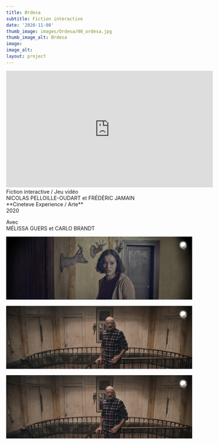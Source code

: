 ```yaml
---
title: Ørdesa
subtitle: Fiction interactive
date: '2020-11-08'
thumb_image: images/Ordesa/00_ordesa.jpg
thumb_image_alt: Ørdesa
image: 
image_alt: 
layout: project
---
```


<iframe width="560" height="315" src="https://www.youtube.com/embed/gBxRM0ZSIfA" frameborder="0" allow="accelerometer; autoplay; clipboard-write; encrypted-media; gyroscope; picture-in-picture" allowfullscreen></iframe>
<br>
Fiction interactive / Jeu vidéo <br>
NICOLAS PELLOILLE-OUDART et FRÉDÉRIC JAMAIN <br>
**Cineteve Experience / Arte** <br>
2020 <br>

Avec <br>
MÉLISSA GUERS et CARLO BRANDT

![](/images\Ordesa\05_ordesa.jpg)

![](/images\Ordesa\04_ordesa.jpg)

![](/images\Ordesa\04_ordesa.jpg)